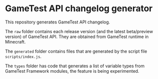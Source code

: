 # GameTest API changelog generator
 
This repository generates GameTest API changelog.

The `raw` folder contains each release version (and the latest beta/preview version) of GameTest API. They are obtained from GameTest runtime in Minecraft.

The `generated` folder contains files that are generated by the script file `scripts/index.js`.

The `types` folder has code that generates a list of variable types from GameTest Framework modules, the feature is being experimented.